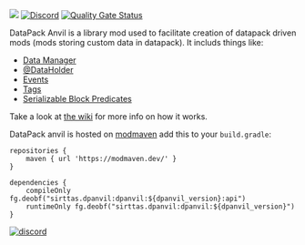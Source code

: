 [![](http://cf.way2muchnoise.eu/432817.svg)](https://www.curseforge.com/minecraft/mc-mods/datapack-anvil)
[![Discord](https://img.shields.io/discord/726853121816526878.svg?label=&logo=discord&logoColor=ffffff&color=7389D8&labelColor=6A7EC2)](https://discord.gg/BFfAmJP)
[![Quality Gate Status](https://sonarcloud.io/api/project_badges/measure?project=Sirttas_DataPack-Anvil&metric=alert_status)](https://sonarcloud.io/dashboard?id=Sirttas_DataPack-Anvil)

DataPack Anvil is a library mod used to facilitate creation of datapack driven mods (mods storing custom data in datapack). It includs things like:

* [Data Manager](https://github.com/Sirttas/DataPack-Anvil/wiki/Data-Managers)
* [@DataHolder](https://github.com/Sirttas/DataPack-Anvil/wiki/Data-Managers#dataholder)
* [Events](https://github.com/Sirttas/DataPack-Anvil/wiki/Data-Managers#events)
* [Tags](https://github.com/Sirttas/DataPack-Anvil/wiki/Tags)
* [Serializable Block Predicates](https://github.com/Sirttas/DataPack-Anvil/wiki/Block-Predicates)

Take a look at [the wiki](https://github.com/Sirttas/DataPack-Anvil/wiki) for more info on how it works.

DataPack anvil is hosted on [modmaven](https://modmaven.dev/) add this to your `build.gradle`:
```grouvy
repositories {
    maven { url 'https://modmaven.dev/' }
}

dependencies {
    compileOnly fg.deobf("sirttas.dpanvil:dpanvil:${dpanvil_version}:api")
    runtimeOnly fg.deobf("sirttas.dpanvil:dpanvil:${dpanvil_version}")
}
```

[![discord](https://i.imgur.com/mANW7ms.png "discord")](https://discord.gg/BFfAmJP "")
